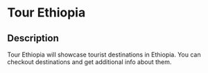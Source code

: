 # Tour Ethiopia
## Description
Tour Ethiopia will showcase tourist destinations in Ethiopia. You can checkout destinations and get additional info about them.
